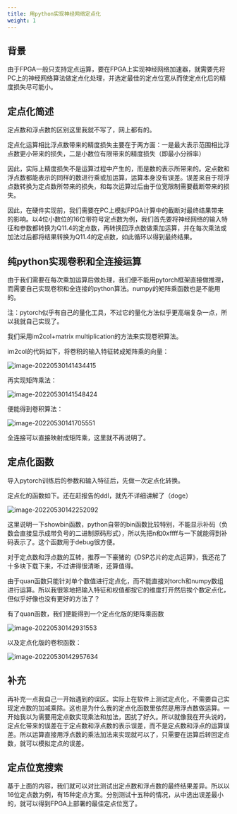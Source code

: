 ```yaml
---
title: 用python实现神经网络定点化
weight: 1
---
```


## 背景

由于FPGA一般只支持定点运算，要在FPGA上实现神经网络加速器，就需要先将PC上的神经网络算法做定点化处理，并选定最佳的定点位宽从而使定点化后的精度损失尽可能小。

## 定点化简述

定点数和浮点数的区别这里我就不写了，网上都有的。

定点化运算相比浮点数带来的精度损失主要在于两方面：一是最大表示范围相比浮点数更小带来的损失，二是小数位有限带来的精度损失（即最小分辨率）

因此，实际上精度损失不是运算过程中产生的，而是数的表示所带来的。定点数和浮点数都能表示的同样的数进行乘或加运算，运算本身没有误差。误差来自于将浮点数转换为定点数所带来的损失，和每次运算过后由于位宽限制需要截断带来的损失。

因此，在硬件实现前，我们需要在PC上模拟FPGA计算中的截断对最终结果带来的影响。以4位小数位的16位带符号定点数为例，我们首先要将神经网络的输入特征和参数都转换为Q11.4的定点数，再转换回浮点数做乘加运算，并在每次乘法或加法过后都将结果转换为Q11.4的定点数，如此循环以得到最终结果。

## 纯python实现卷积和全连接运算

由于我们需要在每次乘加运算后做处理，我们便不能用pytorch框架直接做推理，而需要自己实现卷积和全连接的python算法。numpy的矩阵乘函数也是不能用的。

注：pytorch似乎有自己的量化工具，不过它的量化方法似乎更高端复杂一点，所以我就自己实现了。

我们采用im2col+matrix multiplication的方法来实现卷积算法。

im2col的代码如下，将卷积的输入特征转成矩阵乘的向量：

![image-20220530141434415](https://tuchuang-1254351169.cos.ap-guangzhou.myqcloud.com/image-20220530141434415.png)

再实现矩阵乘法：

![image-20220530141548424](https://tuchuang-1254351169.cos.ap-guangzhou.myqcloud.com/image-20220530141548424.png)

便能得到卷积算法：

![image-20220530141705551](https://tuchuang-1254351169.cos.ap-guangzhou.myqcloud.com/image-20220530141705551.png)

全连接可以直接映射成矩阵乘，这里就不再说明了。

## 定点化函数

导入pytorch训练后的参数和输入特征后，先做一次定点化转换。

定点化的函数如下。还在赶报告的ddl，就先不详细讲解了（doge）

![image-20220530142252092](https://tuchuang-1254351169.cos.ap-guangzhou.myqcloud.com/image-20220530142252092.png)

这里说明一下showbin函数，python自带的bin函数比较特别，不能显示补码（负数会直接显示成带负号的二进制原码形式），所以先把n和0xffff与一下就能得到补码表示了。这个函数用于debug很方便。

对于定点数和浮点数的互转，推荐一下豪猪的《DSP芯片的定点运算》，我还花了十多块下载下来，不过讲得很清晰，还算值得。

由于quan函数只能针对单个数值进行定点化，而不能直接对torch和numpy数组进行运算。所以我很笨地把输入特征和权值都按它的维度打开然后挨个数定点化，但似乎好像也没有更好的方法了？

有了quan函数，我们便能得到一个定点化版的矩阵乘函数

![image-20220530142931553](https://tuchuang-1254351169.cos.ap-guangzhou.myqcloud.com/image-20220530142931553.png)

以及定点化版的卷积函数：

![image-20220530142957634](https://tuchuang-1254351169.cos.ap-guangzhou.myqcloud.com/image-20220530142957634.png)

## 补充

再补充一点我自己一开始遇到的误区。实际上在软件上测试定点化，不需要自己实现定点数的加减乘除。这也是为什么我的定点化函数里依然是用浮点数做运算。一开始我以为需要用定点数实现乘法和加法，困扰了好久。所以就像我在开头说的，定点化带来的误差在于定点数和浮点数的表示误差，而不是定点数和浮点的运算误差。所以运算直接用浮点数的乘法加法来实现就可以了，只需要在运算后转回定点数，就可以模拟定点的误差。

## 定点位宽搜索

基于上面的内容，我们就可以对比测试出定点数和浮点数的最终结果差异。所以以16位定点数为例，有15种定点方案。分别测试十五种的情况，从中选出误差最小的，就可以得到FPGA上部署的最佳定点位宽了。
